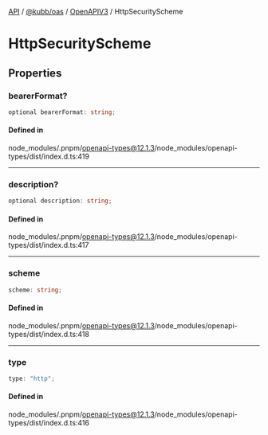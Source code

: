 [API](../../../../../packages.md) / [@kubb/oas](../../../index.md) / [OpenAPIV3](../index.md) / HttpSecurityScheme

# HttpSecurityScheme

## Properties

### bearerFormat?

```ts
optional bearerFormat: string;
```

#### Defined in

node\_modules/.pnpm/openapi-types@12.1.3/node\_modules/openapi-types/dist/index.d.ts:419

***

### description?

```ts
optional description: string;
```

#### Defined in

node\_modules/.pnpm/openapi-types@12.1.3/node\_modules/openapi-types/dist/index.d.ts:417

***

### scheme

```ts
scheme: string;
```

#### Defined in

node\_modules/.pnpm/openapi-types@12.1.3/node\_modules/openapi-types/dist/index.d.ts:418

***

### type

```ts
type: "http";
```

#### Defined in

node\_modules/.pnpm/openapi-types@12.1.3/node\_modules/openapi-types/dist/index.d.ts:416
